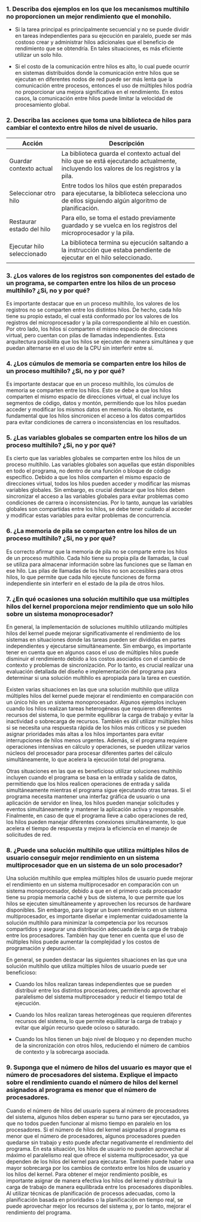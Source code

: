 ### 1.	Describa dos ejemplos en los que los mecanismos multihilo no proporcionen un mejor rendimiento que el monohilo.
* Si la tarea principal es principalmente secuencial y no se puede dividir en tareas independientes para su ejecución en paralelo, puede ser más costoso crear y administrar hilos adicionales que el beneficio de rendimiento que se obtendría. En tales situaciones, es más eficiente utilizar un solo hilo.

* Si el costo de la comunicación entre hilos es alto, lo cual puede ocurrir en sistemas distribuidos donde la comunicación entre hilos que se ejecutan en diferentes nodos de red puede ser más lenta que la comunicación entre procesos, entonces el uso de múltiples hilos podría no proporcionar una mejora significativa en el rendimiento. En estos casos, la comunicación entre hilos puede limitar la velocidad de procesamiento global.



### 2.	Describa las acciones que toma una biblioteca de hilos para cambiar el contexto entre hilos de nivel de usuario.
| Acción | Descripción |
|--------|-------------|
| Guardar contexto actual | La biblioteca guarda el contexto actual del hilo que se está ejecutando actualmente, incluyendo los valores de los registros y la pila. |
| Seleccionar otro hilo | Entre todos los hilos que estén preparados para ejecutarse, la biblioteca selecciona uno de ellos siguiendo algún algoritmo de planificación. |
| Restaurar estado del hilo | Para ello, se toma el estado previamente guardado y se vuelca en los registros del microprocesador y la pila. |
| Ejecutar hilo seleccionado | La biblioteca termina su ejecución saltando a la instrucción que estaba pendiente de ejecutar en el hilo seleccionado. |



### 3.	¿Los valores de los registros son componentes del estado de un programa, se comparten entre los hilos de un proceso multihilo? ¿Si, no y por qué?

Es importante destacar que en un proceso multihilo, los valores de los registros no se comparten entre los distintos hilos. De hecho, cada hilo tiene su propio estado, el cual está conformado por los valores de los registros del microprocesador y la pila correspondiente al hilo en cuestión. Por otro lado, los hilos sí comparten el mismo espacio de direcciones virtual, pero cuentan con pilas de llamadas independientes. Esta arquitectura posibilita que los hilos se ejecuten de manera simultánea y que puedan alternarse en el uso de la CPU sin interferir entre sí.


### 4.	¿Los cúmulos de memoria se comparten entre los hilos de un proceso multihilo? ¿Si, no y por qué?
Es importante destacar que en un proceso multihilo, los cúmulos de memoria se comparten entre los hilos. Esto se debe a que los hilos comparten el mismo espacio de direcciones virtual, el cual incluye los segmentos de código, datos y montón, permitiendo que los hilos puedan acceder y modificar los mismos datos en memoria. No obstante, es fundamental que los hilos sincronicen el acceso a los datos compartidos para evitar condiciones de carrera o inconsistencias en los resultados.


### 5.	¿Las variables globales se comparten entre los hilos de un proceso multihilo? ¿Si, no y por qué?
Es cierto que las variables globales se comparten entre los hilos de un proceso multihilo. Las variables globales son aquellas que están disponibles en todo el programa, no dentro de una función o bloque de código específico. Debido a que los hilos comparten el mismo espacio de direcciones virtual, todos los hilos pueden acceder y modificar las mismas variables globales. Sin embargo, es crucial destacar que los hilos deben sincronizar el acceso a las variables globales para evitar problemas como condiciones de carrera o inconsistencias. Por lo tanto, aunque las variables globales son compartidas entre los hilos, se debe tener cuidado al acceder y modificar estas variables para evitar problemas de concurrencia.


### 6.	¿La memoria de pila se comparten entre los hilos de un proceso multihilo? ¿Si, no y por qué?

Es correcto afirmar que la memoria de pila no se comparte entre los hilos de un proceso multihilo. Cada hilo tiene su propia pila de llamadas, la cual se utiliza para almacenar información sobre las funciones que se llaman en ese hilo. Las pilas de llamadas de los hilos no son accesibles para otros hilos, lo que permite que cada hilo ejecute funciones de forma independiente sin interferir en el estado de la pila de otros hilos.

### 7.	¿En qué ocasiones una solución multihilo que usa múltiples hilos del kernel proporciona mejor rendimiento que un solo hilo sobre un sistema monoprocesador?

En general, la implementación de soluciones multihilo utilizando múltiples hilos del kernel puede mejorar significativamente el rendimiento de los sistemas en situaciones donde las tareas pueden ser divididas en partes independientes y ejecutarse simultáneamente. Sin embargo, es importante tener en cuenta que en algunos casos el uso de múltiples hilos puede disminuir el rendimiento debido a los costos asociados con el cambio de contexto y problemas de sincronización. Por lo tanto, es crucial realizar una evaluación detallada del diseño e implementación del programa para determinar si una solución multihilo es apropiada para la tarea en cuestión.

Existen varias situaciones en las que una solución multihilo que utiliza múltiples hilos del kernel puede mejorar el rendimiento en comparación con un único hilo en un sistema monoprocesador. Algunos ejemplos incluyen cuando los hilos realizan tareas heterogéneas que requieren diferentes recursos del sistema, lo que permite equilibrar la carga de trabajo y evitar la inactividad o sobrecarga de recursos. También es útil utilizar múltiples hilos si se necesita una respuesta rápida de los hilos más críticos y se pueden asignar prioridades más altas a los hilos importantes para evitar interrupciones de hilos menos urgentes. Además, si el programa requiere operaciones intensivas en cálculo y operaciones, se pueden utilizar varios núcleos del procesador para procesar diferentes partes del cálculo simultáneamente, lo que acelera la ejecución total del programa.

Otras situaciones en las que es beneficioso utilizar soluciones multihilo incluyen cuando el programa se basa en la entrada y salida de datos, permitiendo que los hilos realicen operaciones de entrada y salida simultáneamente mientras el programa sigue ejecutando otras tareas. Si el programa necesita mantener una interfaz gráfica de usuario o una aplicación de servidor en línea, los hilos pueden manejar solicitudes y eventos simultáneamente y mantener la aplicación activa y responsable. Finalmente, en caso de que el programa lleve a cabo operaciones de red, los hilos pueden manejar diferentes conexiones simultáneamente, lo que acelera el tiempo de respuesta y mejora la eficiencia en el manejo de solicitudes de red.

### 8.	¿Puede una solución multihilo que utiliza múltiples hilos de usuario conseguir mejor rendimiento en un sistema multiprocesador que en un sistema de un solo procesador?
Una solución multihilo que emplea múltiples hilos de usuario puede mejorar el rendimiento en un sistema multiprocesador en comparación con un sistema monoprocesador, debido a que en el primero cada procesador tiene su propia memoria caché y bus de sistema, lo que permite que los hilos se ejecuten simultáneamente y aprovechen los recursos de hardware disponibles. Sin embargo, para lograr un buen rendimiento en un sistema multiprocesador, es importante diseñar e implementar cuidadosamente la solución multihilo para minimizar la competencia por los recursos compartidos y asegurar una distribución adecuada de la carga de trabajo entre los procesadores. También hay que tener en cuenta que el uso de múltiples hilos puede aumentar la complejidad y los costos de programación y depuración.

En general, se pueden destacar las siguientes situaciones en las que una solución multihilo que utiliza múltiples hilos de usuario puede ser beneficioso:

* Cuando los hilos realizan tareas independientes que se pueden distribuir entre los distintos procesadores, permitiendo aprovechar el paralelismo del sistema multiprocesador y reducir el tiempo total de ejecución.

* Cuando los hilos realizan tareas heterogéneas que requieren diferentes recursos del sistema, lo que permite equilibrar la carga de trabajo y evitar que algún recurso quede ocioso o saturado.

* Cuando los hilos tienen un bajo nivel de bloqueo y no dependen mucho de la sincronización con otros hilos, reduciendo el número de cambios de contexto y la sobrecarga asociada.


### 9.	Suponga que el número de hilos del usuario es mayor que el número de procesadores del sistema. Explique el impacto sobre el rendimiento cuando el número de hilos del kernel asignados al programa es menor que el número de procesadores.

Cuando el número de hilos del usuario supera al número de procesadores del sistema, algunos hilos deben esperar su turno para ser ejecutados, ya que no todos pueden funcionar al mismo tiempo en paralelo en los procesadores. Si el número de hilos del kernel asignados al programa es menor que el número de procesadores, algunos procesadores pueden quedarse sin trabajo y esto puede afectar negativamente el rendimiento del programa. En esta situación, los hilos de usuario no pueden aprovechar al máximo el paralelismo real que ofrece el sistema multiprocesador, ya que dependen de los hilos del kernel para ejecutarse. También puede haber una mayor sobrecarga por los cambios de contexto entre los hilos de usuario y los hilos del kernel. Para obtener el mejor rendimiento posible, es importante asignar de manera efectiva los hilos del kernel y distribuir la carga de trabajo de manera equilibrada entre los procesadores disponibles. Al utilizar técnicas de planificación de procesos adecuadas, como la planificación basada en prioridades o la planificación en tiempo real, se puede aprovechar mejor los recursos del sistema y, por lo tanto, mejorar el rendimiento del programa.
